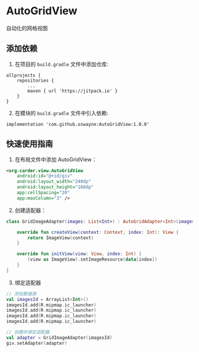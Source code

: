 # AutoGridView

自动化的网格视图

## 添加依赖

1. 在项目的 `build.gradle` 文件中添加仓库:

```
allprojects {
    repositories {
        ...
        maven { url 'https://jitpack.io' }
    }
}
```

2. 在模块的 `build.gradle` 文件中引入依赖:

```
implementation 'com.github.oswayne:AutoGridView:1.0.0'
```


## 快速使用指南

1. 在布局文件中添加 AutoGridView：

```XML
<org.carder.view.AutoGridView
    android:id="@+id/giv"
    android:layout_width="240dp"
    android:layout_height="160dp"
    app:cellSpacing="20"
    app:maxColumn="3" />
```

2. 创建适配器：

```Kotlin
class GridImageAdapter(images: List<Int>) : AutoGridAdapter<Int>(images) {

    override fun createView(context: Context, index: Int): View {
        return ImageView(context)
    }

    override fun initView(view: View, index: Int) {
        (view as ImageView).setImageResource(data[index])
    }
}
```

3. 绑定适配器

```Kotlin
// 添加数据源
val imagesId = ArrayList<Int>()
imagesId.add(R.mipmap.ic_launcher)
imagesId.add(R.mipmap.ic_launcher)
imagesId.add(R.mipmap.ic_launcher)
imagesId.add(R.mipmap.ic_launcher)

// 创建并绑定适配器
val adapter = GridImageAdapter(imagesId)
giv.setAdapter(adapter)
```
